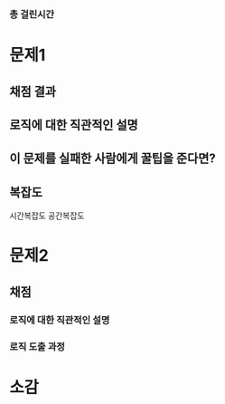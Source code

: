 ### 총 걸린시간

<!-- 네이버 시계 등 캡쳐 필수! -->

# 문제1

## 채점 결과

## 로직에 대한 직관적인 설명

## 이 문제를 실패한 사람에게 꿀팁을 준다면?

## 복잡도

시간복잡도
공간복잡도

# 문제2

## 채점

### 로직에 대한 직관적인 설명

### 로직 도출 과정

# 소감
